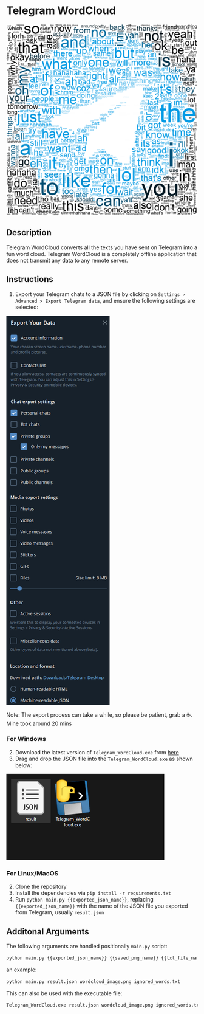 # Telegram WordCloud

![example](images/wordcloud_example.png "Example of WordCloud")

## Description
Telegram WordCloud converts all the texts you have sent on Telegram into a fun word cloud. Telegram WordCloud is a completely offline application that does not transmit any data to any remote server.

## Instructions
1. Export your Telegram chats to a JSON file by clicking on `Settings > Advanced > Export Telegram data`, and ensure the following settings are selected:

![screenshot](images/export_screenshot.png "Screenshot of Telegram Export")

Note: The export process can take a while, so please be patient, grab a ☕. Mine took around 20 mins

### For Windows
2. Download the latest version of `Telegram_WordCloud.exe` from [here](https://github.com/kensim48/telegram-wordcloud/releases/download/v0.2/Telegram_WordCloud.exe)
3. Drag and drop the JSON file into the `Telegram_WordCloud.exe` as shown below:

![opening_exe](images/opening_exe.gif "Gif of opening the exe")

### For Linux/MacOS
2. Clone the repository
3. Install the dependencies via `pip install -r requirements.txt`
4. Run `python main.py {{exported_json_name}}`, replacing `{{exported_json_name}}` with the name of the JSON file you exported from Telegram, usually `result.json`

## Additonal Arguments
The following arguments are handled positionally `main.py` script:
```bash
python main.py {{exported_json_name}} {{saved_png_name}} {{txt_file_name_of_ignored_words}}
```
an example:
```bash
python main.py result.json wordcloud_image.png ignored_words.txt
```
This can also be used with the executable file:
```bash
Telegram_WordCloud.exe result.json wordcloud_image.png ignored_words.txt
```